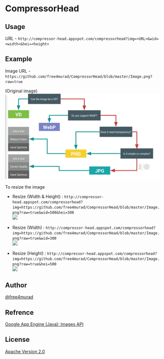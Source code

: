 # CompressorHead


## Usage

*URL* - ```http://compressor-head.appspot.com/compressorhead?img=<URL>&wid=<width>&hei=<height>```

## Example

Image URL - `https://github.com/free4murad/CompressorHead/blob/master/Image.png?raw=true`

(Original image)
![](https://github.com/free4murad/CompressorHead/blob/master/Image.png?raw=true)


To resize the image

- Resize (Width & Height) : `http://compressor-head.appspot.com/compressorhead?img=https://github.com/free4murad/CompressorHead/blob/master/Image.png?raw=true&wid=500&hei=300`  
![](http://compressor-head.appspot.com/compressorhead?img=https://github.com/free4murad/CompressorHead/blob/master/Image.png?raw=true&wid=500&hei=300)

- Resize (Width) : `http://compressor-head.appspot.com/compressorhead?img=https://github.com/free4murad/CompressorHead/blob/master/Image.png?raw=true&wid=300`  
![](http://compressor-head.appspot.com/compressorhead?img=https://github.com/free4murad/CompressorHead/blob/master/Image.png?raw=true&wid=300)  

- Resize (Height) : `http://compressor-head.appspot.com/compressorhead?img=https://github.com/free4murad/CompressorHead/blob/master/Image.png?raw=true&hei=500`  
![](http://compressor-head.appspot.com/compressorhead?img=https://github.com/free4murad/CompressorHead/blob/master/Image.png?raw=true&hei=500)  


## Author

[@free4murad](https://github.com/free4murad)

## Refrence

[Google App Engine (Java): Images API](https://cloud.google.com/appengine/docs/standard/java/images/)

## License
[Apache Version 2.0](https://github.com/free4murad/CompressorHead/blob/master/LICENSE)
